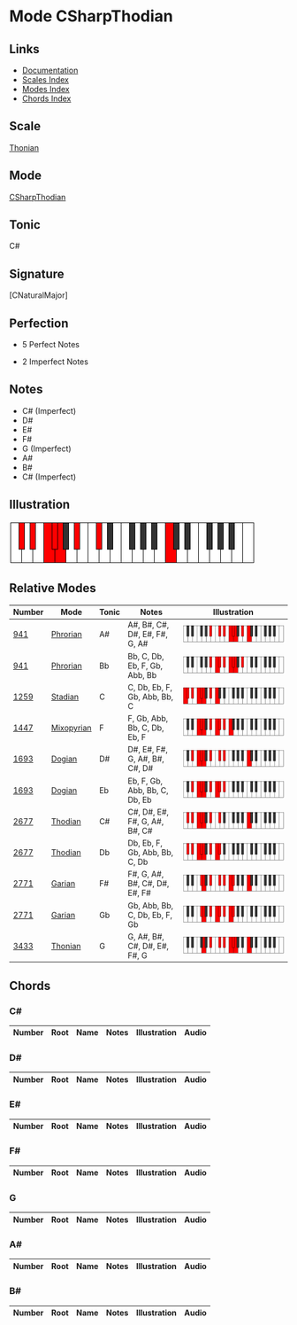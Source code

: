 # Mode CSharpThodian

## Links

- [Documentation](index.md)
- [Scales Index](Scales.md)
- [Modes Index](Modes.md)
- [Chords Index](Chords.md)

## Scale

[Thonian](ScaleThonian.md)

## Mode

[CSharpThodian](ModeCSharpThodian.md)

## Tonic

C#

## Signature

[CNaturalMajor]

## Perfection

 - 5 Perfect Notes

 - 2 Imperfect Notes

## Notes

- C# (Imperfect)
- D#
- E#
- F#
- G (Imperfect)
- A#
- B#
- C# (Imperfect)

## Illustration

![CSharpThodian](ModeCSharpThodian.png)

## Relative Modes

| Number | Mode | Tonic | Notes | Illustration |
|--------|------|-------|-------|--------------|
| [941](https://ianring.com/musictheory/scales/941) | [Phrorian](ModePhrorian.md) | A# | A#, B#, C#, D#, E#, F#, G, A# | ![ASharpPhrorian](ModeASharpPhrorian.png) |
| [941](https://ianring.com/musictheory/scales/941) | [Phrorian](ModePhrorian.md) | Bb | Bb, C, Db, Eb, F, Gb, Abb, Bb | ![BFlatPhrorian](ModeBFlatPhrorian.png) |
| [1259](https://ianring.com/musictheory/scales/1259) | [Stadian](ModeStadian.md) | C | C, Db, Eb, F, Gb, Abb, Bb, C | ![CNaturalStadian](ModeCNaturalStadian.png) |
| [1447](https://ianring.com/musictheory/scales/1447) | [Mixopyrian](ModeMixopyrian.md) | F | F, Gb, Abb, Bb, C, Db, Eb, F | ![FNaturalMixopyrian](ModeFNaturalMixopyrian.png) |
| [1693](https://ianring.com/musictheory/scales/1693) | [Dogian](ModeDogian.md) | D# | D#, E#, F#, G, A#, B#, C#, D# | ![DSharpDogian](ModeDSharpDogian.png) |
| [1693](https://ianring.com/musictheory/scales/1693) | [Dogian](ModeDogian.md) | Eb | Eb, F, Gb, Abb, Bb, C, Db, Eb | ![EFlatDogian](ModeEFlatDogian.png) |
| [2677](https://ianring.com/musictheory/scales/2677) | [Thodian](ModeThodian.md) | C# | C#, D#, E#, F#, G, A#, B#, C# | ![CSharpThodian](ModeCSharpThodian.png) |
| [2677](https://ianring.com/musictheory/scales/2677) | [Thodian](ModeThodian.md) | Db | Db, Eb, F, Gb, Abb, Bb, C, Db | ![DFlatThodian](ModeDFlatThodian.png) |
| [2771](https://ianring.com/musictheory/scales/2771) | [Garian](ModeGarian.md) | F# | F#, G, A#, B#, C#, D#, E#, F# | ![FSharpGarian](ModeFSharpGarian.png) |
| [2771](https://ianring.com/musictheory/scales/2771) | [Garian](ModeGarian.md) | Gb | Gb, Abb, Bb, C, Db, Eb, F, Gb | ![GFlatGarian](ModeGFlatGarian.png) |
| [3433](https://ianring.com/musictheory/scales/3433) | [Thonian](ModeThonian.md) | G | G, A#, B#, C#, D#, E#, F#, G | ![GNaturalThonian](ModeGNaturalThonian.png) |

## Chords

### C#

| Number | Root | Name | Notes | Illustration | Audio |
|--------|------|------|-------|--------------|-------|

### D#

| Number | Root | Name | Notes | Illustration | Audio |
|--------|------|------|-------|--------------|-------|

### E#

| Number | Root | Name | Notes | Illustration | Audio |
|--------|------|------|-------|--------------|-------|

### F#

| Number | Root | Name | Notes | Illustration | Audio |
|--------|------|------|-------|--------------|-------|

### G

| Number | Root | Name | Notes | Illustration | Audio |
|--------|------|------|-------|--------------|-------|

### A#

| Number | Root | Name | Notes | Illustration | Audio |
|--------|------|------|-------|--------------|-------|

### B#

| Number | Root | Name | Notes | Illustration | Audio |
|--------|------|------|-------|--------------|-------|


